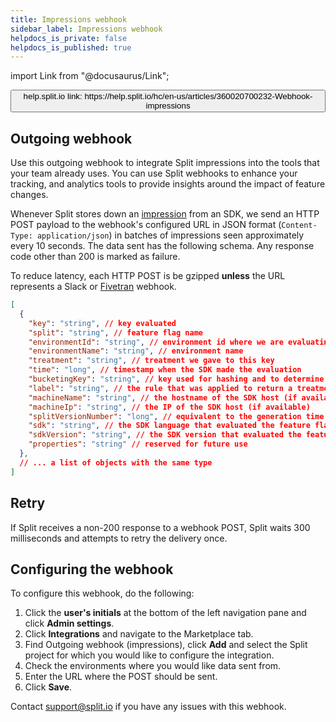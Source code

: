 ```yaml
---
title: Impressions webhook
sidebar_label: Impressions webhook
helpdocs_is_private: false
helpdocs_is_published: true
---
```


import Link from "@docusaurus/Link";

<p>
  <button style={{borderRadius:'8px', border:'1px', fontFamily:'Courier New', fontWeight:'800', textAlign:'left'}}> help.split.io link: https://help.split.io/hc/en-us/articles/360020700232-Webhook-impressions </button>
</p>

## Outgoing webhook

Use this outgoing webhook to integrate Split impressions into the tools that your team already uses. You can use Split webhooks to enhance your tracking, and analytics tools to provide insights around the impact of feature changes.

Whenever Split stores down an [impression](https://help.split.io/hc/en-us/articles/360020585192-Impression-events) from an SDK, we send an HTTP POST payload to the webhook's configured URL in JSON format (`Content-Type: application/json`) in batches of impressions seen approximately every 10 seconds. The data sent has the following schema. Any response code other than 200 is marked as failure.

To  reduce latency, each HTTP POST is be gzipped **unless** the URL represents a Slack or [Fivetran](https://fivetran.com) webhook.

```json
[
  {
    "key": "string", // key evaluated
    "split": "string", // feature flag name
    "environmentId": "string", // environment id where we are evaluating the feature flag
    "environmentName": "string", // environment name
    "treatment": "string", // treatment we gave to this key
    "time": "long", // timestamp when the SDK made the evaluation
    "bucketingKey": "string", // key used for hashing and to determine a bucket
    "label": "string", // the rule that was applied to return a treatment
    "machineName": "string", // the hostname of the SDK host (if available)
    "machineIp": "string", // the IP of the SDK host (if available)
    "splitVersionNumber": "long", // equivalent to the generation time
    "sdk": "string", // the SDK language that evaluated the feature flag
    "sdkVersion": "string", // the SDK version that evaluated the feature flag
    "properties": "string" // reserved for future use
  },
  // ... a list of objects with the same type
]
```

## Retry
 
If Split receives a non-200 response to a webhook POST, Split waits 300 milliseconds and attempts to retry the delivery once. 

## Configuring the webhook
 
To configure this webhook, do the following: 

1. Click the **user's initials** at the bottom of the left navigation pane and click **Admin settings**.
2. Click **Integrations** and navigate to the Marketplace tab.
3. Find Outgoing webhook (impressions), click **Add** and select the Split project for which you would like to configure the integration.
4. Check the environments where you would like data sent from.
5. Enter the URL where the POST should be sent.
6. Click **Save**.

Contact [support@split.io](mailto:support@split.io) if you have any issues with this webhook.